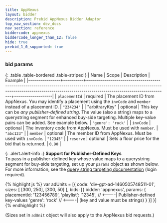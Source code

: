 ```yaml
---
title: AppNexus
layout: bidder
description: Prebid AppNexus Bidder Adaptor
top_nav_section: dev_docs
nav_section: reference
biddercode: appnexus
biddercode_longer_than_12: false
hide: true
prebid_1_0_supported: true
---
```


### bid params

{: .table .table-bordered .table-striped }
| Name           | Scope    | Description                                                                                                                                                                                        | Example           |
|----------------+----------+----------------------------------------------------------------------------------------------------------------------------------------------------------------------------------------------------+-------------------|
| `placementId`  | required | The placement ID from AppNexus.  You may identify a placement using the `invCode` and `member` instead of a placement ID.                                                                          | `"234234"`        |
| "arbitraryKey" | optional | This key can be *any publisher-defined string*. The value (also a string) maps to a querystring segment for enhanced buy-side targeting. Multiple key-value pairs can be added. See example below. | `'genre': 'rock'` |
| `invCode`      | optional | The inventory code from AppNexus. Must be used with `member`.                                                                                                                                      | `"abc123"`        |
| `member`       | optional | The member ID  from AppNexus. Must be used with `invCode`.                                                                                                                                         | `"12345"`         |
| `reserve`      | optional | Sets a floor price for the bid that is returned.                                                                                                                                                   | `0.90`            |

{: .alert.alert-info :}
**Support for Publisher-Defined Keys**  
To pass in a publisher-defined key whose value maps to a querystring segment for buy-side targeting, set up your `params` object as shown below.  For more information, see the [query string targeting documentation](https://wiki.appnexus.com/x/7oCzAQ) (login required).

{% highlight js %}
var adUnits = [{
    code: 'div-gpt-ad-1460505748511-01',
    sizes: [
        [300, 250],
        [300, 50]
    ],
    bids: [{
        bidder: 'appnexus',
        params: {
            placementId: '123456789',
            'playlist': '12345', // <----| Publisher-defined key-values
            'genre': 'rock'      // <----| (key and value must be strings)
        }
    }]
}]
{% endhighlight %}

(Sizes set in `adUnit` object will also apply to the AppNexus bid requests.)
